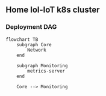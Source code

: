 ## Home lol-IoT k8s cluster

### Deployment DAG

```mermaid
flowchart TB
    subgraph Core
        Network
    end

    subgraph Monitoring
        metrics-server
    end

    Core --> Monitoring
```
